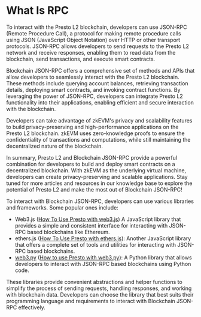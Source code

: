 # What Is RPC

To interact with the Presto L2 blockchain, developers can use JSON-RPC (Remote Procedure Call), a protocol for making remote procedure calls using JSON (JavaScript Object Notation) over HTTP or other transport protocols. JSON-RPC allows developers to send requests to the Presto L2 network and receive responses, enabling them to read data from the blockchain, send transactions, and execute smart contracts.

Blockchain JSON-RPC offers a comprehensive set of methods and APIs that allow developers to seamlessly interact with the Presto L2 blockchain. These methods include querying account balances, retrieving transaction details, deploying smart contracts, and invoking contract functions. By leveraging the power of JSON-RPC, developers can integrate Presto L2 functionality into their applications, enabling efficient and secure interaction with the blockchain.

Developers can take advantage of zkEVM's privacy and scalability features to build privacy-preserving and high-performance applications on the Presto L2 blockchain. zkEVM uses zero-knowledge proofs to ensure the confidentiality of transactions and computations, while still maintaining the decentralized nature of the blockchain.

In summary, Presto L2 and Blockchain JSON-RPC provide a powerful combination for developers to build and deploy smart contracts on a decentralized blockchain. With zkEVM as the underlying virtual machine, developers can create privacy-preserving and scalable applications. Stay tuned for more articles and resources in our knowledge base to explore the potential of Presto L2 and make the most out of Blockchain JSON-RPC!

To interact with Blockchain JSON-RPC, developers can use various libraries and frameworks. Some popular ones include:

* Web3.js ([How To Use Presto with web3.js](how-to-use-presto-with-web3.js.md)) A JavaScript library that provides a simple and consistent interface for interacting with JSON-RPC based blockchains like Ethereum.
* ethers.js ([How To Use Presto with ethers.js](how-to-use-presto-with-ethers.js.md)): Another JavaScript library that offers a complete set of tools and utilities for interacting with JSON-RPC based blockchains.
* [web3.py](http://web3.py/) ([How to use Presto with web3.py](how-to-use-presto-with-web3.py.md)): A Python library that allows developers to interact with JSON-RPC based blockchains using Python code.

These libraries provide convenient abstractions and helper functions to simplify the process of sending requests, handling responses, and working with blockchain data. Developers can choose the library that best suits their programming language and requirements to interact with Blockchain JSON-RPC effectively.
